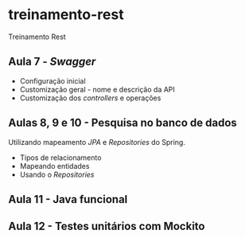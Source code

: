 # treinamento-rest
Treinamento Rest

## Aula 7 - *Swagger*
  * Configuração inicial
  * Customização geral - nome e descrição da API
  * Customização dos *controllers* e operações

## Aulas 8, 9 e 10 - Pesquisa no banco de dados

Utilizando mapeamento *JPA* e *Repositories* do Spring.

 * Tipos de relacionamento
 * Mapeando entidades
 * Usando o *Repositories*

## Aula 11 - Java funcional

## Aula 12 - Testes unitários com Mockito